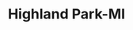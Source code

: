 ---
title: Highland Park-MI
slug: highland-park-mi
f_state:
- cms/state/michigan.md
f_locations:
- cms/payday-loan/advance-america-2839.md
- cms/payday-loan/cash-connection-6903.md
- cms/payday-loan/cash-connection-6906.md
- cms/payday-loan/check-go-10082.md
- cms/payday-loan/check-cashing-mart-10896.md
updated-on: '2024-05-30T13:41:28.615Z'
created-on: '2024-05-30T13:41:28.615Z'
published-on: '2024-05-30T13:54:32.469Z'
f_city: Highland Park
layout: '[city].html'
tags: city
---